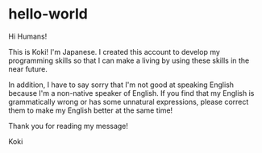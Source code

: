 # hello-world

Hi Humans!

This is Koki!  I'm Japanese.  I created this account to develop my programming skills so that I can make a living by using these skills in the near future.

In addition, I have to say sorry that I'm not good at speaking English because I'm a non-native speaker of English.  If you find that my English is grammatically wrong or has some unnatural expressions, please correct them to make my English better at the same time!

Thank you for reading my message!

Koki
